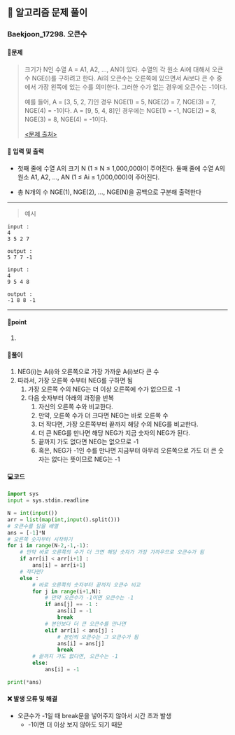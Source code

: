 ## 🐌 알고리즘 문제 풀이

### Baekjoon_17298. 오큰수

#### 📒문제

> 크기가 N인 수열 A = A1, A2, ..., AN이 있다. 수열의 각 원소 Ai에 대해서 오큰수 NGE(i)를 구하려고 한다. Ai의 오큰수는 오른쪽에 있으면서 Ai보다 큰 수 중에서 가장 왼쪽에 있는 수를 의미한다. 그러한 수가 없는 경우에 오큰수는 -1이다.
>
> 예를 들어, A = [3, 5, 2, 7]인 경우 NGE(1) = 5, NGE(2) = 7, NGE(3) = 7, NGE(4) = -1이다. A = [9, 5, 4, 8]인 경우에는 NGE(1) = -1, NGE(2) = 8, NGE(3) = 8, NGE(4) = -1이다.
> 
>    [<문제 출처>](https://www.acmicpc.net/problem/17298)



#### :pushpin: 입력 및 출력

- 첫째 줄에 수열 A의 크기 N (1 ≤ N ≤ 1,000,000)이 주어진다. 둘째 줄에 수열 A의 원소 A1, A2, ..., AN (1 ≤ Ai ≤ 1,000,000)이 주어진다.

- 총 N개의 수 NGE(1), NGE(2), ..., NGE(N)을 공백으로 구분해 출력한다

---

> 예시

```
input :
4
3 5 2 7

output :
5 7 7 -1

input :
4
9 5 4 8

output :
-1 8 8 -1
```

----




#### 🚀point

1. 



#### 🔎풀이

1.  NEG(i)는 A(i)와 오른쪽으로 가장 가까운 A(i)보다 큰 수
1.  따라서, 가장 오른쪽 수부터 NEG를 구하면 됨
    1.  가장 오른쪽 수의 NEG는 더 이상 오른쪽에 수가 없으므로 -1
    1.  다음 숫자부터 아래의 과정을 반복
        1.  자신의 오른쪽 수와 비교한다.
        1.  만약, 오른쪽 수가 더 크다면 NEG는 바로 오른쪽 수
        1.  더 작다면, 가장 오른쪽부터 끝까지 해당 수의 NEG를 비교한다.
        1.  더 큰 NEG를 만나면 해당 NEG가 지금 숫자의 NEG가 된다.
        1.  끝까지 가도 없다면 NEG는 없으므로 -1
        1.  혹은, NEG가 -1인 수를 만나면 지금부터 아무리 오른쪽으로 가도 더 큰 숫자는 없다는 뜻이므로 NEG는 -1


#### 💻코드

```python
import sys
input = sys.stdin.readline

N = int(input())
arr = list(map(int,input().split()))
# 오큰수를 담을 배열
ans = [-1]*N
# 오른쪽 숫자부터 시작하기
for i in range(N-2,-1,-1):
    # 만약 바로 오른쪽의 수가 더 크면 해당 숫자가 가장 가까우므로 오큰수가 됨
    if arr[i] < arr[i+1] :
        ans[i] = arr[i+1]
    # 작다면?
    else :
        # 바로 오른쪽의 숫자부터 끝까지 오큰수 비교
        for j in range(i+1,N):
            # 만약 오큰수가 -1이면 오큰수는 -1
            if ans[j] == -1 :
                ans[i] = -1
                break
            # 본인보다 더 큰 오큰수를 만나면
            elif arr[i] < ans[j] :
                # 본인의 오큰수는 그 오큰수가 됨
                ans[i] = ans[j]
                break
        # 끝까지 가도 없다면, 오큰수는 -1 
    	else:
            ans[i] = -1

print(*ans)
```



#### ❌ 발생 오류 및 해결

- 오큰수가 -1일 때 break문을 넣어주지 않아서 시간 초과 발생
  - -1이면 더 이상 보지 않아도 되기 때문

